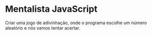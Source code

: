 # Mentalista JavaScript
 
Criar uma jogo de adivinhação, onde o programa escolhe um número aleatório e nós vamos tentar acertar.
